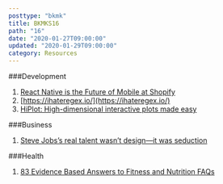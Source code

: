 ```yaml
---
posttype: "bkmk"
title: BKMKS16
path: "16"
date: "2020-01-27T09:00:00"
updated: "2020-01-29T09:00:00"
category: Resources
---
```


###Development

1. [React Native is the Future of Mobile at Shopify](https://engineering.shopify.com/blogs/engineering/react-native-future-mobile-shopify)
1. [https://ihateregex.io/](https://ihateregex.io/)
1. [HiPlot: High-dimensional interactive plots made easy](https://ai.facebook.com/blog/hiplot-high-dimensional-interactive-plots-made-easy)

###Business
1. [Steve Jobs’s real talent wasn’t design—it was seduction](https://www.fastcompany.com/90458207/steve-jobss-real-talent-wasnt-design-it-was-seduction)

###Health
1. [83 Evidence Based Answers to Fitness and Nutrition FAQs](https://threestormfitness.com/evidence-based-answers-to-fitness-and-nutrition-faqs/)
